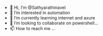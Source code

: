 - 👋 Hi, I’m @Sathyarathinavel
- 👀 I’m interested in automation
- 🌱 I’m currently learning internet and axure
- 💞️ I’m looking to collaborate on powershell...
- 📫 How to reach me ...

<!---
Sathyarathinavel/Sathyarathinavel is a ✨ special ✨ repository because its `README.md` (this file) appears on your GitHub profile.
You can click the Preview link to take a look at your changes.
--->
